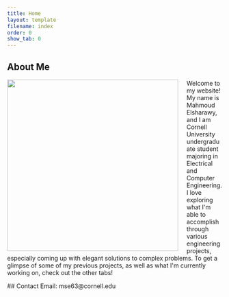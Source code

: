 ```yaml
---
title: Home
layout: template
filename: index
order: 0
show_tab: 0
--- 
```


## About Me
<p>
<img src = "Mahmoud.jpg" style="width:400px;float:left;margin-right:20px">

Welcome to my website! My name is Mahmoud Elsharawy, and I am  Cornell University undergraduate student majoring in Electrical and Computer Engineering. I love exploring what I'm able to accomplish through various engineering projects, especially coming up with elegant solutions to complex problems. To get a glimpse of some of my previous projects, as well as what I'm currently working on, check out the other tabs!
</p>
## Contact
Email: mse63@cornell.edu
